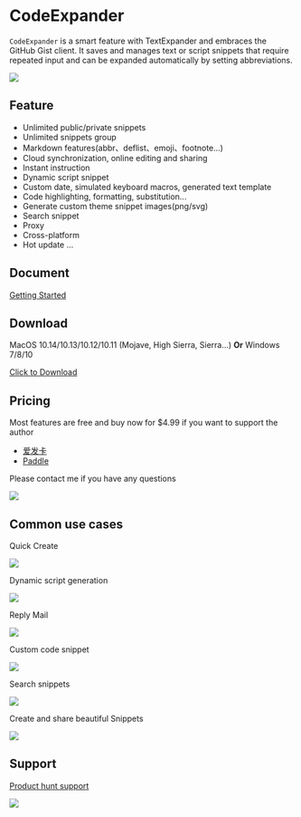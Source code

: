 # CodeExpander

`CodeExpander` is a smart feature with TextExpander and embraces the GitHub Gist client. It saves and manages text or script snippets that require repeated input and can be expanded automatically by setting abbreviations.

![](./img/map-main.png)

## **Feature**

- Unlimited public/private snippets
- Unlimited snippets group
- Markdown features(abbr、deflist、emoji、footnote...)
- Cloud synchronization, online editing and sharing
- Instant instruction
- Dynamic script snippet
- Custom date, simulated keyboard macros, generated text template
- Code highlighting, formatting, substitution...
- Generate custom theme snippet images(png/svg)
- Search snippet
- Proxy
- Cross-platform
- Hot update
  ...

## **Document**

[Getting Started](https://once.work/introduce/basic-usage)

## **Download**

MacOS 10.14/10.13/10.12/10.11 \(Mojave, High Sierra, Sierra...\) **Or** Windows 7/8/10

[Click to Download](https://github.com/oncework/codeexpander/releases)

## **Pricing**

Most features are free and buy now for \$4.99 if you want to support the author

- [爱发卡](https://w.url.cn/s/AHRprNl)
- [Paddle](https://pay.paddle.com/checkout/540339)

Please contact me if you have any questions

![](./img/weixin-profile.jpg)

## Common use cases

Quick Create

![](./img/gene-snippet.gif)

Dynamic script generation

![](./img/gene-md.gif)

Reply Mail

![](./img/fill-in.gif)

Custom code snippet

![](./img/custom-snippet.gif)

Search snippets

![](./img/search-bar.gif)

Create and share beautiful Snippets

![](./img/gene-pic.gif)

## **Support**

[Product hunt support](https://www.producthunt.com/posts/oncework?utm_source=badge-featured&utm_medium=badge&utm_souce=badge-oncework)

![](https://api.producthunt.com/widgets/embed-image/v1/featured.svg?post_id=135763&theme=light)
